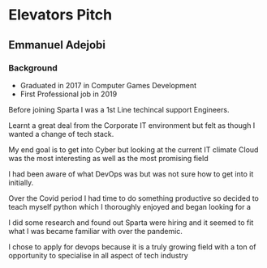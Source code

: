 # Elevators Pitch

## Emmanuel Adejobi 
### Background

- Graduated in 2017 in Computer Games Development 
- First Professional job in 2019

Before joining Sparta I was a 1st Line techincal support Engineers.

Learnt a great deal from the Corporate IT environment but felt as though I wanted a change of tech stack.

My end goal is to get into Cyber but looking at the current IT climate Cloud was the most interesting as well as the most promising field

I had been aware of what DevOps was but was not sure how to get into it initially.

Over the Covid period I had time to do something productive so decided to teach myself python which I thoroughly enjoyed and began looking for a 

I did some research and found out Sparta were hiring and it seemed to fit what I was became familiar with over the pandemic.

I chose to apply for devops because it is a truly growing field with a ton of opportunity to specialise in all aspect of tech industry

